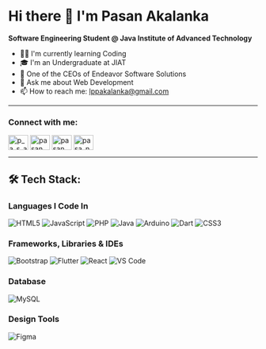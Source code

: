 # Hi there 👋 I'm Pasan Akalanka

**Software Engineering Student @ Java Institute of Advanced Technology**

- 👨‍💻 I'm currently learning Coding
- 🎓 I'm an Undergraduate at JIAT
- 🏢 One of the CEOs of Endeavor Software Solutions
- 💬 Ask me about Web Development
- 📫 How to reach me: [lppakalanka@gmail.com](mailto:lppakalanka@gmail.com)

---

### Connect with me:
<p align="left">
<a href="https://twitter.com/p_a_s_a_n" target="blank"><img align="center" src="https://raw.githubusercontent.com/rahuldkjain/github-profile-readme-generator/master/src/images/icons/Social/twitter.svg" alt="p_a_s_a_n" height="30" width="40" /></a>
<a href="https://linkedin.com/in/pasan-akalanka" target="blank"><img align="center" src="https://raw.githubusercontent.com/rahuldkjain/github-profile-readme-generator/master/src/images/icons/Social/linked-in-alt.svg" alt="pasan akalanka" height="30" width="40" /></a>
<a href="https://fb.com/pasan.akalanka" target="blank"><img align="center" src="https://raw.githubusercontent.com/rahuldkjain/github-profile-readme-generator/master/src/images/icons/Social/facebook.svg" alt="pasan akalanka" height="30" width="40" /></a>
<a href="https://instagram.com/pasa_na" target="blank"><img align="center" src="https://raw.githubusercontent.com/rahuldkjain/github-profile-readme-generator/master/src/images/icons/Social/instagram.svg" alt="pasa_na" height="30" width="40" /></a>
</p>

---

## 🛠️ Tech Stack:

### Languages I Code In
![HTML5](https://img.shields.io/badge/-HTML5-E34F26?style=flat-square&logo=html5&logoColor=white)
![JavaScript](https://img.shields.io/badge/-JavaScript-F7DF1E?style=flat-square&logo=javascript&logoColor=black)
![PHP](https://img.shields.io/badge/-PHP-777BB4?style=flat-square&logo=php&logoColor=white)
![Java](https://img.shields.io/badge/-Java-007396?style=flat-square&logo=java&logoColor=white)
![Arduino](https://img.shields.io/badge/-Arduino-00979D?style=flat-square&logo=arduino&logoColor=white)
![Dart](https://img.shields.io/badge/-Dart-0175C2?style=flat-square&logo=dart&logoColor=white)
![CSS3](https://img.shields.io/badge/-CSS3-1572B6?style=flat-square&logo=css3&logoColor=white)

### Frameworks, Libraries & IDEs
![Bootstrap](https://img.shields.io/badge/-Bootstrap-7952B3?style=flat-square&logo=bootstrap&logoColor=white)
![Flutter](https://img.shields.io/badge/-Flutter-02569B?style=flat-square&logo=flutter&logoColor=white)
![React](https://img.shields.io/badge/-React-61DAFB?style=flat-square&logo=react&logoColor=black)
![VS Code](https://img.shields.io/badge/-VS_Code-007ACC?style=flat-square&logo=visual-studio-code&logoColor=white)

### Database
![MySQL](https://img.shields.io/badge/-MySQL-4479A1?style=flat-square&logo=mysql&logoColor=white)

### Design Tools
![Figma](https://img.shields.io/badge/-Figma-F24E1E?style=flat-square&logo=figma&logoColor=white)





